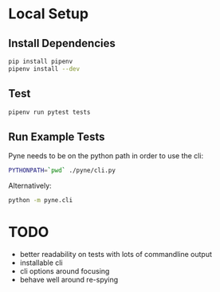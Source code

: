 
# Local Setup

## Install Dependencies

```bash
pip install pipenv
pipenv install --dev
```

## Test

```bash
pipenv run pytest tests
```

## Run Example Tests

Pyne needs to be on the python path in order to use the cli:
```bash
PYTHONPATH=`pwd` ./pyne/cli.py
```

Alternatively: 
```bash
python -m pyne.cli
```

# TODO

- better readability on tests with lots of commandline output
- installable cli
- cli options around focusing
- behave well around re-spying
